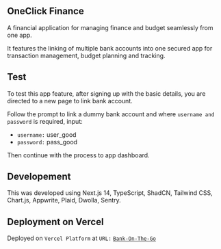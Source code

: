 ## OneClick Finance

A financial application for managing finance and budget seamlessly from one app.

It features the linking of multiple bank accounts into one secured app for transaction management, budget planning and tracking.

## Test

To test this app feature, after signing up with the basic details, you are directed to a new page to link bank account.

Follow the prompt to link a dummy bank account and where `username and password` is required, input:

- `username:` user_good
- `password:` pass_good

Then continue with the process to app dashboard.

## Developement

This was developed using Next.js 14, TypeScript, ShadCN, Tailwind CSS, Chart.js, Appwrite, Plaid, Dwolla, Sentry.

## Deployment on Vercel

Deployed on `Vercel Platform` at `URL:` [`Bank-On-The-Go`](https://bank-on-the-go.vercel.app)
